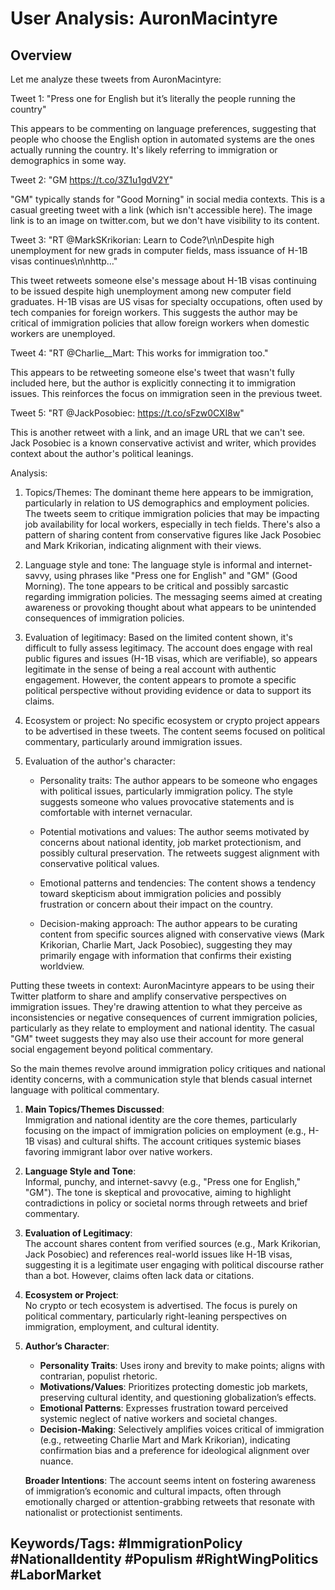 # User Analysis: AuronMacintyre

## Overview

<think>
Let me analyze these tweets from AuronMacintyre:

Tweet 1:
"Press one for English but it’s literally the people running the country"

This appears to be commenting on language preferences, suggesting that people who choose the English option in automated systems are the ones actually running the country. It's likely referring to immigration or demographics in some way.

Tweet 2:
"GM https://t.co/3Z1u1gdV2Y"

"GM" typically stands for "Good Morning" in social media contexts. This is a casual greeting tweet with a link (which isn't accessible here). The image link is to an image on twitter.com, but we don't have visibility to its content.

Tweet 3:
"RT @MarkSKrikorian: Learn to Code?\n\nDespite high unemployment for new grads in computer fields, mass issuance of H-1B visas continues\n\nhttp…"

This tweet retweets someone else's message about H-1B visas continuing to be issued despite high unemployment among new computer field graduates. H-1B visas are US visas for specialty occupations, often used by tech companies for foreign workers. This suggests the author may be critical of immigration policies that allow foreign workers when domestic workers are unemployed.

Tweet 4:
"RT @Charlie__Mart: This works for immigration too."

This appears to be retweeting someone else's tweet that wasn't fully included here, but the author is explicitly connecting it to immigration issues. This reinforces the focus on immigration seen in the previous tweet.

Tweet 5:
"RT @JackPosobiec: https://t.co/sFzw0CXl8w"

This is another retweet with a link, and an image URL that we can't see. Jack Posobiec is a known conservative activist and writer, which provides context about the author's political leanings.

Analysis:

1. Topics/Themes:
   The dominant theme here appears to be immigration, particularly in relation to US demographics and employment policies. The tweets seem to critique immigration policies that may be impacting job availability for local workers, especially in tech fields. There's also a pattern of sharing content from conservative figures like Jack Posobiec and Mark Krikorian, indicating alignment with their views.

2. Language style and tone:
   The language style is informal and internet-savvy, using phrases like "Press one for English" and "GM" (Good Morning). The tone appears to be critical and possibly sarcastic regarding immigration policies. The messaging seems aimed at creating awareness or provoking thought about what appears to be unintended consequences of immigration policies.

3. Evaluation of legitimacy:
   Based on the limited content shown, it's difficult to fully assess legitimacy. The account does engage with real public figures and issues (H-1B visas, which are verifiable), so appears legitimate in the sense of being a real account with authentic engagement. However, the content appears to promote a specific political perspective without providing evidence or data to support its claims.

4. Ecosystem or project:
   No specific ecosystem or crypto project appears to be advertised in these tweets. The content seems focused on political commentary, particularly around immigration issues.

5. Evaluation of the author's character:

   - Personality traits: The author appears to be someone who engages with political issues, particularly immigration policy. The style suggests someone who values provocative statements and is comfortable with internet vernacular.

   - Potential motivations and values: The author seems motivated by concerns about national identity, job market protectionism, and possibly cultural preservation. The retweets suggest alignment with conservative political values.

   - Emotional patterns and tendencies: The content shows a tendency toward skepticism about immigration policies and possibly frustration or concern about their impact on the country.

   - Decision-making approach: The author appears to be curating content from specific sources aligned with conservative views (Mark Krikorian, Charlie Mart, Jack Posobiec), suggesting they may primarily engage with information that confirms their existing worldview.

Putting these tweets in context: AuronMacintyre appears to be using their Twitter platform to share and amplify conservative perspectives on immigration issues. They're drawing attention to what they perceive as inconsistencies or negative consequences of current immigration policies, particularly as they relate to employment and national identity. The casual "GM" tweet suggests they may also use their account for more general social engagement beyond political commentary.

So the main themes revolve around immigration policy critiques and national identity concerns, with a communication style that blends casual internet language with political commentary.
</think>

1. **Main Topics/Themes Discussed**:  
   Immigration and national identity are the core themes, particularly focusing on the impact of immigration policies on employment (e.g., H-1B visas) and cultural shifts. The account critiques systemic biases favoring immigrant labor over native workers.

2. **Language Style and Tone**:  
   Informal, punchy, and internet-savvy (e.g., "Press one for English," "GM"). The tone is skeptical and provocative, aiming to highlight contradictions in policy or societal norms through retweets and brief commentary.

3. **Evaluation of Legitimacy**:  
   The account shares content from verified sources (e.g., Mark Krikorian, Jack Posobiec) and references real-world issues like H-1B visas, suggesting it is a legitimate user engaging with political discourse rather than a bot. However, claims often lack data or citations.

4. **Ecosystem or Project**:  
   No crypto or tech ecosystem is advertised. The focus is purely on political commentary, particularly right-leaning perspectives on immigration, employment, and cultural identity.

5. **Author’s Character**:  
   - **Personality Traits**: Uses irony and brevity to make points; aligns with contrarian, populist rhetoric.  
   - **Motivations/Values**: Prioritizes protecting domestic job markets, preserving cultural identity, and questioning globalization’s effects.  
   - **Emotional Patterns**: Expresses frustration toward perceived systemic neglect of native workers and societal changes.  
   - **Decision-Making**: Selectively amplifies voices critical of immigration (e.g., retweeting Charlie Mart and Mark Krikorian), indicating confirmation bias and a preference for ideological alignment over nuance.  

   **Broader Intentions**: The account seems intent on fostering awareness of immigration’s economic and cultural impacts, often through emotionally charged or attention-grabbing retweets that resonate with nationalist or protectionist sentiments.

**Keywords/Tags**: #ImmigrationPolicy #NationalIdentity #Populism #RightWingPolitics #LaborMarket
---
